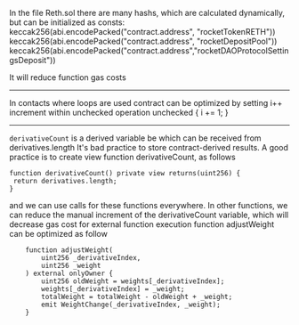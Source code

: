 In the file Reth.sol there are many hashs, which are calculated dynamically, but can be initialized as consts:
keccak256(abi.encodePacked("contract.address", "rocketTokenRETH"))
keccak256(abi.encodePacked("contract.address", "rocketDepositPool"))
keccak256(abi.encodePacked("contract.address","rocketDAOProtocolSettingsDeposit"))

It will reduce function gas costs

----
In contacts where loops are used contract can be optimized by setting i++ increment within unchecked operation
unchecked {
            i += 1;
        }

----

`derivativeCount` is a derived variable be which can be received from derivatives.length
It's bad practice to store contract-derived results.
A good practice is to create view function derivativeCount, as follows

```
function derivativeCount() private view returns(uint256) {
 return derivatives.length;
}
```
and we can use calls for these functions everywhere. In other functions, we can reduce the manual increment of the derivativeCount variable, which will decrease gas cost for external function execution
function adjustWeight can be optimized as follow
```
    function adjustWeight(
        uint256 _derivativeIndex,
        uint256 _weight
    ) external onlyOwner {
        uint256 oldWeight = weights[_derivativeIndex];
        weights[_derivativeIndex] = _weight;
        totalWeight = totalWeight - oldWeight + _weight;
        emit WeightChange(_derivativeIndex, _weight);
    }
```